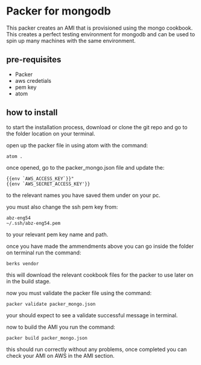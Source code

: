# Packer for mongodb

This packer creates an AMI that is provisioned using the mongo cookbook. This creates a perfect testing environment for mongodb and can be used to spin up many machines with the same environment.

## pre-requisites
- Packer
- aws credetials
- pem key
- atom

## how to install

to start the installation process, download or clone the git repo and go to the folder location on your terminal.

open up the packer file in using atom  with the command:
```
atom .
```
once opened, go to the packer_mongo.json file and update the:
```
{{env `AWS_ACCESS_KEY`}}"
{{env `AWS_SECRET_ACCESS_KEY'}}
```
to the relevant names you have saved them under on your pc.

you must also change the ssh pem key from:
```
abz-eng54
~/.ssh/abz-eng54.pem
```
to your relevant pem key name and path.

once you have made the ammendments above you can go inside the folder on terminal run the command:
```
berks vendor
```
this will download the relevant cookbook files for the packer to use later on in the build stage.

now you must validate the packer file using the command:
```
packer validate packer_mongo.json
```
your should expect to see a validate successful message in terminal.

now to build the AMI you run the command:
```
packer build packer_mongo.json
```
this should run correctly without any problems, once completed you can check your AMI on AWS in the AMI section.
